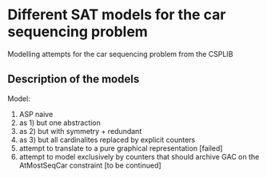 Different SAT models for the car sequencing problem
====

Modelling attempts for the car sequencing problem from the CSPLIB

Description of the models
-------------------------

Model: 

1) ASP naive
2) as 1) but one abstraction
3) as 2) but with symmetry + redundant
7) as 3) but all cardinalites replaced by explicit counters
8) attempt to translate to a pure graphical representation [failed]
9) attempt to model exclusively by counters that should archive GAC on
the AtMostSeqCar constraint [to be continued]
